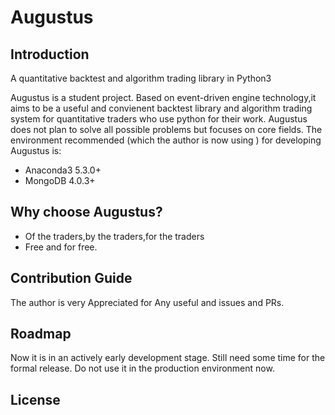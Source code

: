 # Augustus
## Introduction
A quantitative backtest and algorithm trading library in Python3

Augustus is a student project. Based on event-driven engine technology,it aims to be a useful and convienent backtest library and algorithm trading system for quantitative traders who use python for their work. Augustus does not plan to solve all possible problems but focuses on core fields. 
The environment recommended (which the author is now using ) for developing Augustus is:
- Anaconda3 5.3.0+
- MongoDB 4.0.3+

## Why choose Augustus?
- Of the traders,by the traders,for the traders
- Free and for free.
## Contribution Guide
The author is very Appreciated for Any useful and issues and PRs.
## Roadmap
Now it is in an actively early development stage. Still need some time for the formal release. Do not use it in the production environment now.
## License
